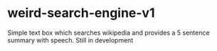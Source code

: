 # weird-search-engine-v1
Simple text box which searches wikipedia and provides a 5 sentence summary with speech. Still in development
